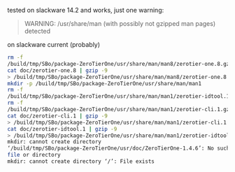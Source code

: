 tested on slackware 14.2 and works, just one warning:

> WARNING:  /usr/share/man (with possibly not gzipped man pages) detected

on slackware current (probably)

```bash
rm -f
/build/tmp/SBo/package-ZeroTierOne/usr/share/man/man8/zerotier-one.8.gz
cat doc/zerotier-one.8 | gzip -9
> /build/tmp/SBo/package-ZeroTierOne/usr/share/man/man8/zerotier-one.8.gz
mkdir -p /build/tmp/SBo/package-ZeroTierOne/usr/share/man/man1
rm -f
/build/tmp/SBo/package-ZeroTierOne/usr/share/man/man1/zerotier-idtool.1.gz
rm -f
/build/tmp/SBo/package-ZeroTierOne/usr/share/man/man1/zerotier-cli.1.gz
cat doc/zerotier-cli.1 | gzip -9
> /build/tmp/SBo/package-ZeroTierOne/usr/share/man/man1/zerotier-cli.1.gz
cat doc/zerotier-idtool.1 | gzip -9
> /build/tmp/SBo/package-ZeroTierOne/usr/share/man/man1/zerotier-idtool.1.gz
mkdir: cannot create directory
‘/build/tmp/SBo/package-ZeroTierOne/usr/doc/ZeroTierOne-1.4.6’: No such
file or directory
mkdir: cannot create directory ‘/’: File exists
```
